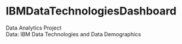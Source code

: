 # IBMDataTechnologiesDashboard  
Data Analytics Project  
Data: IBM Data Technologies and Data Demographics  
